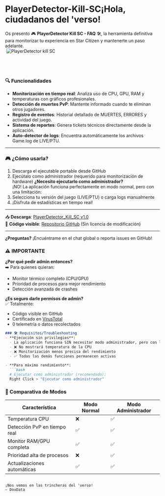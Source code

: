 # PlayerDetector-Kill-SC¡Hola, ciudadanos del 'verso!  

Os presento 🎮 **PlayerDetector Kill SC - FAQ** 🛠️, la herramienta definitiva para monitorizar tu experiencia en Star Citizen y mantenerte un paso adelante.  
‎ ‎ 
‎ <img src="https://https://github.com/user-attachments/assets/eee27469-eaae-4891-bde7-b1369ebb55f8" alt="PlayerDetector kill SC">

⠀⠀⠀⠀⠀⠀⠀⠀⠀
---

### 🔍 **Funcionalidades**  
- **Monitorización en tiempo real**: Analiza uso de CPU, GPU, RAM y temperaturas con gráficos profesionales.  
- **Detección de muertes PvP**: Mantente informado cuando te eliminan otros jugadores.  
- **Registro de eventos**: Historial detallado de MUERTES, ERRORES y actividad del juego.  
- **Sistema de reportes**: Genera tickets técnicos directamente desde la aplicación.  
- **Auto-detector de logs**: Encuentra automáticamente los archivos Game.log de LIVE/PTU.  

---

### 🎮 **¿Cómo usarla?**  
1. Descarga el ejecutable portable desde GitHub 
2. Ejecútalo como administrador (requerido para monitorización de hardware)
**¿Necesito ejecutarlo como administrador?**  
¡NO! La aplicación funciona perfectamente en modo normal, pero con una limitación:  
3. Selecciona tu versión del juego (LIVE/PTU) o carga logs manualmente  
4. ¡Disfruta de estadísticas en tiempo real!  

---

📥 **Descarga**: [PlayerDetector_Kill_SC v1.0](enlace_github)  
📜 **Código visible**: [Repositorio GitHub](enlace_repositorio) (Sin licencia de modificación)  

---

**¿Preguntas?** ¡Encuéntrame en el chat global o reporta issues en GitHub!  

### ⚠️ **IMPORTANTE**
**¿Por qué pedir admin entonces?**  
➡️ Para quienes quieran:  
- Monitor térmico completo (CPU/GPU)  
- Prioridad de procesos para mejor rendimiento  
- Detección avanzada de crashes  

**¿Es seguro darle permisos de admin?**  
✅ Totalmente:  
- Código visible en GitHub  
- Certificado en [VirusTotal](https://www.virustotal.com/gui/home/upload)  
- 0 telemetría o datos recolectados 
```markdown
### 🛠️ Requisitos/Troubleshooting
- **Ejecución sin privilegios**: 
  - La aplicación funciona SIN necesitar modo administrador, pero con limitaciones:
  - ❌ No mostrará temperatura de la CPU
  - ❌ Monitorización menos precisa del rendimiento
  - ✅ Todas las demás funciones permanecen activas
  
- **Para máximo rendimiento**:
  ```bash
  # Ejecutar como administrador (recomendado):
  Right Click > "Ejecutar como administrador"
  ```

### 🔄 Comparativa de Modos
| Característica               | Modo Normal | Modo Administrador |
|------------------------------|-------------|--------------------|
| Temperatura CPU               | ❌          | ✅                 |
| Detección PvP en tiempo real  | ✅          | ✅                 |
| Monitor RAM/GPU completa      | ✅          | ✅                 |
| Prioridad alta de procesos    | ❌          | ✅                 |
| Actualizaciones automáticas   | ✅          | ✅                 |
```

¡Nos vemos en las trincheras del 'verso!  
— DoxData  
